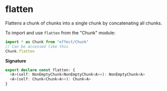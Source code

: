 # flatten

Flattens a chunk of chunks into a single chunk by concatenating all chunks.

To import and use `flatten` from the "Chunk" module:

```ts
import * as Chunk from "effect/Chunk"
// Can be accessed like this
Chunk.flatten
```

**Signature**

```ts
export declare const flatten: {
  <A>(self: NonEmptyChunk<NonEmptyChunk<A>>): NonEmptyChunk<A>
  <A>(self: Chunk<Chunk<A>>): Chunk<A>
}
```
